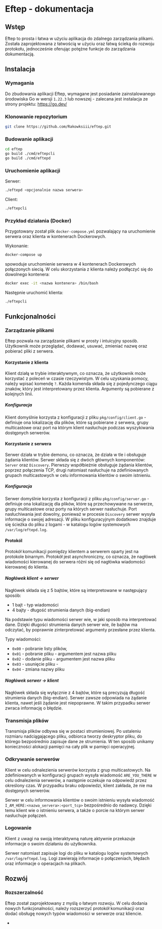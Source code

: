 # Eftep - dokumentacja

## Wstęp  

Eftep to prosta i łatwa w użyciu aplikacja do zdalnego zarządzania plikami. Została zaprojektowana z łatwością w użyciu oraz łatwą ścieką do rozwoju protokołu, jednocześnie oferując potężne funkcje do zarządzania dokumentacją.


## Instalacja

### Wymagania

Do zbudowania aplikacji Eftep, wymagane jest posiadanie zainstalowanego środowiska Go w wersji `1.22.3` lub nowszej - zalecana jest instalacja ze strony projektu: https://go.dev/

### Klonowanie repozytorium
```bash
git clone https://github.com/Rakowksiii/eftep.git
```

### Budowanie aplikacji
```bash
cd eftep
go build ./cmd/eftepcli
go build ./cmd/eftepd
```

### Uruchomienie aplikacji
Serwer:
```bash
./eftepd <opcjonalnie nazwa serwera>
```

Client:
```bash
./eftepcli
```

### Przykład działania (Docker)

Przygotowany został plik `docker-compose.yml` pozwalający na uruchomienie serwera oraz klienta w kontenerach Dockerowych. 

Wykonanie:
```bash
docker-compose up
```

spowoduje uruchomienie serwera w 4 kontenerach Dockerowych połączonych siecią. W celu skorzystania z klienta należy podłączyć się do dowolnego kontenera:
```bash
docker exec -it <nazwa kontenera> /bin/bash
```

Następnie uruchomić klienta:
```bash
./eftepcli
```

## Funkcjonalności

### Zarządzanie plikami

Eftep pozwala na zarządzanie plikami w prosty i intuicyjny sposób. Użytkownik może przeglądać, dodawać, usuwać, zmieniać nazwę oraz pobierać pliki z serwera.

#### Korzystanie z klienta

Klient działą w trybie interaktywnym, co oznacza, że użytkownik może korzystać z poleceń w czasie rzeczywistym. W celu uzyskania pomocy, należy wpisać komendę `?`. Każda komenda składa się z pojedynczego ciągu znaków, który jest interpretowany przez klienta. Argumenty są pobierane z kolejnych linii.

##### Konfiguracja
Klient domyślnie korzysta z konfiguracji z pliku `pkg/config/client.go` - definiuje ona lokalizację dla plików, które są pobierane z serwera, grupy multicastowe oraz port na którym klient nasłuchuje podczas wyszykiwania dostępnych serwerów.

#### Korzystanie z serwera

Serwer działa w trybie demonu, co oznacza, że działa w tle i obsługuje żądania klientów. Serwer składa się z dwóch głównych komponentów: `Server` oraz `Discovery`. Pierwszy współbieżnie obsługuje żądania klientów, poprzez połączenia TCP, drugi natomiast nasłuchuje na zdefiniowanych grupach multicastowych w celu informowania klientów o swoim istnieniu.

##### Konfiguracja

Serwer domyślnie korzysta z konfiguracji z pliku `pkg/config/server.go` - definiuje ona lokalizację dla plików, które są przechowywane na serwerze, grupy multicastowe oraz porty na których serwer nasłuchuje. Port nasłuchiwania jest dowolny, ponieważ w procesie `Discovery` serwer wysyła informacje o swojej adresacji. W pliku konfiguracyjnym dodatkowo znajduje się ścieżka do pliku z logami - w katalogu logów systemowych `/var/log/eftepd.log`. 

#### Protokól 

Protokół komunikacji pomiędzy klientem a serwerem oparty jest na protokole binarnym. Protokół jest asynchroniczny, co oznacza, że nagłówek wiadomości kierowanej do serwera różni się od nagłówka wiadomości kierowanej do klienta.

##### Nagłówek klient -> serwer

Nagłówek składa się z 5 bajtów, które są interpretowane w następujący sposób:
- 1 bajt - typ wiadomości
- 4 bajty - długość strumienia danych (big-endian)

Na podstawie typu wiadomości serwer wie, w jaki sposób ma interpretować dane. Dzięki długości strumienia danych serwer wie, ile bajtów ma odczytać, by poprawnie zinterpretować argumenty przesłane przez klienta.

Typy wiadomości:
- `0x00` - pobranie listy plików, 
- `0x01` - pobranie pliku - argumentem jest nazwa pliku
- `0x02` - dodanie pliku - argumentem jest nazwa pliku
- `0x03` - usunięcie pliku - 
- `0x04` - zmiana nazwy pliku

##### Nagłówek serwer -> klient

Nagłówek składa się wyłącznie z 4 bajtów, które są precyzują długość strumienia danych (big-endian). Serwer zawsze odpowiada na żądanie klienta, nawet jeśli żądanie jest niepoprawne. W takim przypadku serwer zwraca informację o błędzie.

### Transmisja plików

Transmisja plików odbywa się w postaci strumieniowej. Po ustaleniu rozmiaru nadciągającego pliku, odbiorca tworzy deskryptor pliku, do którego bezpośrednio zapisuje dane ze strumienia. W ten sposób unikamy konieczności alokacji pamięci na cały plik w pamięci operacyjnej.

### Odkrywanie serwerów

Klient w celu odnalezienia serwerów korzysta z grup multicastowych. Na zdefiniowanych w konfiguracji grupach wysyła wiadomość `ARE_YOU_THERE` w celu odnalezienia serwerów, a następnie oczekuje na odpowiedź przez określony czas. W przypadku braku odpowiedzi, klient zakłada, że nie ma dostępnych serwerów.

Serwer w celu informowania klientów o swoim istnieniu wysyła wiadomość `I_AM_HERE:<nazwa_servera>:<port_tcp>` bezpośrednio do nadawcy. Dzięki temu klient wie o istnieniu serwera, a także o porcie na którym serwer nasłuchuje połączeń.

### Logowanie

Klient z uwagi na swoją interaktywną naturę aktywnie przekazuje informacje o swoim działaniu do użytkownika.

Serwer natomiast zapisuje logi do pliku w katalogu logów systemowych `/var/log/eftepd.log`. Logi zawierają informacje o połączeniach, błędach oraz informacje o operacjach na plikach.


## Rozwój

### Rozszerzalność
Eftep został zaprojektowany z myślą o łatwym rozwoju. W celu dodania nowych funkcjonalności, należy rozszerzyć protokół komunikacji oraz dodać obsługę nowych typów wiadomości w serwerze oraz kliencie.

- 


